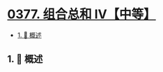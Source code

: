 # [0377. 组合总和 Ⅳ【中等】](https://github.com/tnotesjs/TNotes.leetcode/tree/main/notes/0377.%20%E7%BB%84%E5%90%88%E6%80%BB%E5%92%8C%20%E2%85%A3%E3%80%90%E4%B8%AD%E7%AD%89%E3%80%91)

<!-- region:toc -->

- [1. 📝 概述](#1--概述)

<!-- endregion:toc -->

## 1. 📝 概述
